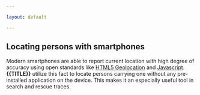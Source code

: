 ```yaml
---

layout: default

---
```


## Locating persons with smartphones

Modern smartphones are able to report current location with high degree of accuracy using open standards like
[HTML5 Geolocation](http://www.w3schools.com/html/html5_geolocation.asp) and
[Javascript](http://wikipedia.org/wiki/JavaScript). **{{TITLE}}** utilize this fact to locate persons carrying one
without any pre-installed application on the device. This makes it an especially useful tool in search and rescue
traces.